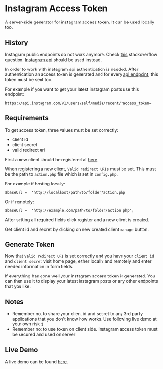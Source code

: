 # Instagram Access Token
A server-side generator for instagram access token. It can be used locally too.

## History
Instagram public endpoints do not work anymore. Check [this](https://stackoverflow.com/questions/17373886/how-can-i-get-a-users-media-from-instagram-without-authenticating-as-a-user) stackoverflow question. [Instagram api]((https://www.instagram.com/developer) ) should be used instead.

In order to work with instagram api authentication is needed. After authentication an access token is generated and for every [api endpoint](https://www.instagram.com/developer/endpoints/), this token must be sent too.

For example if you want to get your latest instagram posts use this endpoint: 

`https://api.instagram.com/v1/users/self/media/recent/?access_token=`

## Requirements
To get access token, three values must be set correctly:
- client id
- client secret
- valid redirect uri

First a new client should be registered at [here](https://www.instagram.com/developer/clients).

When registering a new client, `Valid redirect URIs` must be set. This must be the path to `action.php` file which is set in `config.php`.

For example if hosting locally:

`$baseUrl =  'http://localhost/path/to/folder/action.php`

Or if remotely:

`$baseUrl =  'http://example.com/path/to/folder/action.php';`

After setting all required fields click register and a new client is created.

Get client id and secret by clicking on new created client `manage` button.


## Generate Token
Now that `Valid redirect URI` is set correctly and you have your `client id` and `client secret` visit home page, either locally and remotely and enter needed information in form fields.

If everything has gone well your instagram access token is generated.
You can then use it to display your latest instagram posts or any other endpoints that you like.



## Notes
- Remember not to share your client id and secret to any 3rd party applications that you don't know how works. Use following live demo at your own risk :) 
- Remember  not to use token on client side. Instagram access token must be secured and used on server

## Live Demo
A live demo can be found [here](http://nima-omrani.com/playground/instagram-accesstoken/).